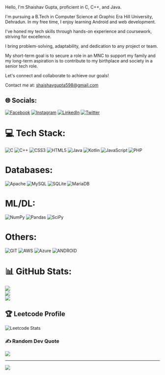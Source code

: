 <!--### Hi there 👋-->
Hello, I'm Shaishav Gupta, proficient in C, C++, and Java.

I'm pursuing a B.Tech in Computer Science at Graphic Era Hill University, Dehradun. In my free time, I enjoy learning Android and web development.

I've honed my tech skills through hands-on experience and coursework, striving for excellence.

I bring problem-solving, adaptability, and dedication to any project or team.

My short-term goal is to secure a role in an MNC to support my family and my long-term aspiration is to contribute to my birthplace and society in a senior tech role.

Let's connect and collaborate to achieve our goals!

Contact me at: shaishavgupta598@gmail.com

<!--
**CodeCrafted7/CodeCrafted7** is a ✨ _special_ ✨ repository because its `README.md` (this file) appears on your GitHub profile.

Here are some ideas to get you started:

- 🔭 I’m currently working on ...
- 🌱 I’m currently learning ...
- 👯 I’m looking to collaborate on ...
- 🤔 I’m looking for help with ...
- 💬 Ask me about ...
- 📫 How to reach me: ...
- 😄 Pronouns: ...
- ⚡ Fun fact: ...
-->


## 🌐 Socials:
[![Facebook](https://img.shields.io/badge/Facebook-%231877F2.svg?logo=Facebook&logoColor=white)](https://facebook.com/https://www.facebook.com/profile.php?id=100074833543665&mibextid=ZbWKwL) [![Instagram](https://img.shields.io/badge/Instagram-%23E4405F.svg?logo=Instagram&logoColor=white)](https://instagram.com/https://instagram.com/shaishav_gupta_78?utm_source=qr&igshid=MThlNWY1MzQwNA==) [![LinkedIn](https://img.shields.io/badge/LinkedIn-%230077B5.svg?logo=linkedin&logoColor=white)](https://linkedin.com/in/https://www.linkedin.com/in/shaishav-gupta-69984b28a) [![Twitter](https://img.shields.io/badge/Twitter-%231DA1F2.svg?logo=Twitter&logoColor=white)](https://twitter.com/https://twitter.com/Shaishav_Gupta_?t=hNa3Fl2N5JJMKxWRiEdkIA&s=09) 

# 💻 Tech Stack:
![C](https://img.shields.io/badge/c-%2300599C.svg?style=for-the-badge&logo=c&logoColor=white) ![C++](https://img.shields.io/badge/c++-%2300599C.svg?style=for-the-badge&logo=c%2B%2B&logoColor=white) ![CSS3](https://img.shields.io/badge/css3-%231572B6.svg?style=for-the-badge&logo=css3&logoColor=white) ![HTML5](https://img.shields.io/badge/html5-%23E34F26.svg?style=for-the-badge&logo=html5&logoColor=white) ![Java](https://img.shields.io/badge/java-%23ED8B00.svg?style=for-the-badge&logo=java&logoColor=white) ![Kotlin](https://img.shields.io/badge/kotlin-%230095D5.svg?style=for-the-badge&logo=kotlin&logoColor=white) ![JavaScript](https://img.shields.io/badge/javascript-%23323330.svg?style=for-the-badge&logo=javascript&logoColor=%23F7DF1E) ![PHP](https://img.shields.io/badge/php-%23777BB4.svg?style=for-the-badge&logo=php&logoColor=white)

# Databases:
![Apache](https://img.shields.io/badge/apache-%23D42029.svg?style=for-the-badge&logo=apache&logoColor=white) ![MySQL](https://img.shields.io/badge/mysql-%2300f.svg?style=for-the-badge&logo=mysql&logoColor=white) ![SQLite](https://img.shields.io/badge/sqlite-%2307405e.svg?style=for-the-badge&logo=sqlite&logoColor=white) ![MariaDB](https://img.shields.io/badge/MariaDB-003545?style=for-the-badge&logo=mariadb&logoColor=white) 

# ML/DL:
![NumPy](https://img.shields.io/badge/numpy-%23013243.svg?style=for-the-badge&logo=numpy&logoColor=white) ![Pandas](https://img.shields.io/badge/pandas-%23150458.svg?style=for-the-badge&logo=pandas&logoColor=white) ![SciPy](https://img.shields.io/badge/SciPy-%230C55A5.svg?style=for-the-badge&logo=scipy&logoColor=%white)

# Others:
![GIT](https://img.shields.io/badge/Git-fc6d26?style=for-the-badge&logo=git&logoColor=white) ![AWS](https://img.shields.io/badge/AWS-%23FF9900.svg?style=for-the-badge&logo=amazon-aws&logoColor=white) ![Azure](https://img.shields.io/badge/azure-%230072C6.svg?style=for-the-badge&logo=azure-devops&logoColor=white) ![ANDROID](https://img.shields.io/badge/android-%2320232a.svg?style=for-the-badge&logo=android&logoColor=%a4c639) 
# 📊 GitHub Stats:
![](https://github-readme-stats.vercel.app/api?username=CodeCrafted7&theme=dark&hide_border=false&include_all_commits=false&count_private=false)<br/>
![](https://github-readme-streak-stats.herokuapp.com/?user=CodeCrafted7&theme=dark&hide_border=false)<br/>
![](https://github-readme-stats.vercel.app/api/top-langs/?username=CodeCrafted7&theme=dark&hide_border=false&include_all_commits=false&count_private=false&layout=compact)

<!--
## 🏆 GitHub Trophies
![](https://github-profile-trophy.vercel.app/?username=CodeCrafted7&theme=monokai&no-frame=false&no-bg=true&margin-w=4)-->

## 🏆 Leetcode Profile
![Leetcode Stats](https://leetcard.jacoblin.cool/codecrafted7?theme=dark)

### ✍️ Random Dev Quote
![](https://quotes-github-readme.vercel.app/api?type=horizontal&theme=merko)

---
[![](https://visitcount.itsvg.in/api?id=CodeCrafted7&icon=5&color=0)](https://visitcount.itsvg.in)

<!---->

